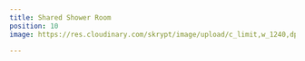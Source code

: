 ```yaml
---
title: Shared Shower Room
position: 10
image: https://res.cloudinary.com/skrypt/image/upload/c_limit,w_1240,dpr_auto,f_auto/v1583937046/chrinas/Bathroom_wibzk3.jpg

---
```

